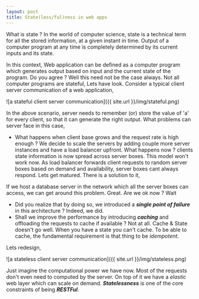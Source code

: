```yaml
---
layout: post
title: State(less/ful)ness in web apps
---
```


What is state ? In the world of computer science, state is a technical term for all the stored information, at a given instant in time. Output of a computer program 
at any time is completely determined by its current inputs and its state.

In this context, Web application can be defined as a computer program which generates output based on input and the current state of the program. Do you agree ? Well this 
need not be the case always. Not all computer programs are stateful, Lets have look. Consider a typical client server communication of a web application,

![a stateful client server communication]({{ site.url }}/img/stateful.png)

In the above scenario, server needs to remember (or) store the value of 'a' for every client, so that it can generate the right output. What problems can server face in this 
case,

* What happens when client base grows and the request rate is high enough ? We decide to scale the servers by adding couple more server instances and have a load balancer
upfront. What happens now ? clients state information is now spread across server boxes. This model won't work now. As load balancer forwards client requests to random server
 boxes based on demand and availability, server boxes cant always respond. Lets get matured. There is a solution to it,
 
If we host a database server in the network which all the server boxes can access, we can get around this problem. Great. Are we ok now ? Wait

* Did you realize that by doing so, we introduced a **_single point of failure_** in this architecture ? Indeed, we did.
* Shall we improve the performance by introducing **_caching_** and offloading the requests to cache if available ? Not at all. Cache & State doesn't go well. When you have a state 
you can't cache. To be able to cache, the fundamental requirement is that thing to be _idempotent_.

Lets redesign,

![a stateless client server communication]({{ site.url }}/img/stateless.png)

Just imagine the computational power we have now. Most of the requests don't even need to computed by the server. On top of it we have a _elastic_ web layer which can scale on 
demand. **_Statelessness_** is one of the core constraints of being **_RESTFul_**.



